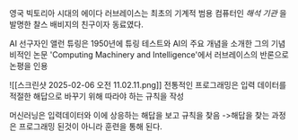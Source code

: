 영국 빅토리아 시대의 에이다 러브레이스는 최초의 기계적 범용 컴퓨터인 *해석 기관* 을 발명한 찰스 배비지의 친구이자 동료였다.

AI 선구자인 앨런 튜링은 1950년에 튜링 테스트와 AI의 주요 개념을 소개한 그의 기념비적인 논문 'Computing Machinery and Intelligence'에서 러브레이스의 반론으로 논평을 인용

![[스크린샷 2025-02-06 오전 11.02.11.png]]
전통적인 프로그래밍은 입력 데이터를 적절한 해답으로 바꾸기 위해 따라야 하는 규칙을 작성

머신러닝은 입력데이터와 이에 상응하는 해답을 보고 규칙을 찾음
->해답을 찾는 과정은 프로그래밍 된것이 아니라 훈련을 통해 된다.

